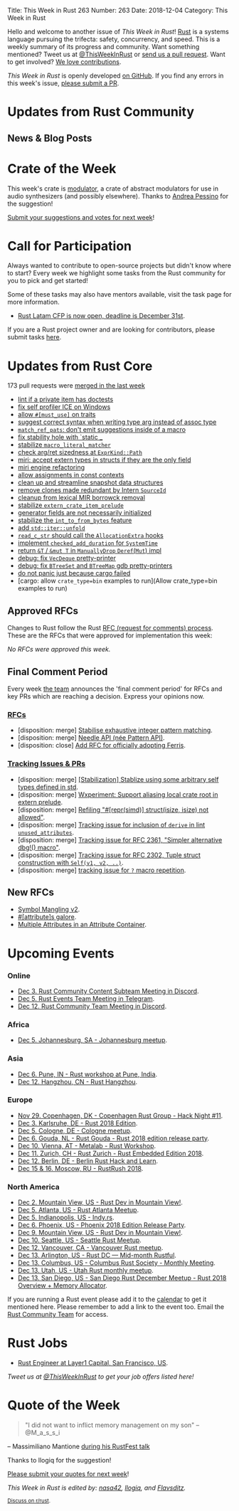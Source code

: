 Title: This Week in Rust 263
Number: 263
Date: 2018-12-04
Category: This Week in Rust

Hello and welcome to another issue of *This Week in Rust*!
[Rust](http://rust-lang.org) is a systems language pursuing the trifecta: safety, concurrency, and speed.
This is a weekly summary of its progress and community.
Want something mentioned? Tweet us at [@ThisWeekInRust](https://twitter.com/ThisWeekInRust) or [send us a pull request](https://github.com/cmr/this-week-in-rust).
Want to get involved? [We love contributions](https://github.com/rust-lang/rust/blob/master/CONTRIBUTING.md).

*This Week in Rust* is openly developed [on GitHub](https://github.com/cmr/this-week-in-rust).
If you find any errors in this week's issue, [please submit a PR](https://github.com/cmr/this-week-in-rust/pulls).

# Updates from Rust Community

## News & Blog Posts

# Crate of the Week

This week's crate is [modulator](https://crates.io/crates/modulator), a crate of abstract modulators for use in audio synthesizers (and possibly elsewhere). Thanks to [Andrea Pessino](https://www.youtube.com/watch?v=n-txrCMvdms) for the suggestion!

[Submit your suggestions and votes for next week][submit_crate]!

[submit_crate]: https://users.rust-lang.org/t/crate-of-the-week/2704

# Call for Participation

Always wanted to contribute to open-source projects but didn't know where to start?
Every week we highlight some tasks from the Rust community for you to pick and get started!

Some of these tasks may also have mentors available, visit the task page for more information.

* [Rust Latam CFP is now open, deadline is December 31st](https://cfp.rustlatam.org/events/rust-latam).

If you are a Rust project owner and are looking for contributors, please submit tasks [here][guidelines].

[guidelines]: https://users.rust-lang.org/t/twir-call-for-participation/4821

# Updates from Rust Core

173 pull requests were [merged in the last week][merged]

[merged]: https://github.com/search?q=is%3Apr+org%3Arust-lang+is%3Amerged+merged%3A2018-11-19..2018-11-26

* [lint if a private item has doctests](https://github.com/rust-lang/rust/pull/55367)
* [fix self profiler ICE on Windows](https://github.com/rust-lang/rust/pull/56170)
* [allow `#[must_use]` on traits](https://github.com/rust-lang/rust/pull/55663)
* [suggest correct syntax when writing type arg instead of assoc type](https://github.com/rust-lang/rust/pull/55808)
* [`match_ref_pats`: don't emit suggestions inside of a macro](https://github.com/rust-lang/rust-clippy/pull/3432)
* [fix stability hole with `static _](https://github.com/rust-lang/rust/pull/55983)
* [stabilize `macro_literal_matcher`](https://github.com/rust-lang/rust/pull/56072)
* [check arg/ret sizedness at `ExprKind::Path`](https://github.com/rust-lang/rust/pull/56045)
* [miri: accept extern types in structs if they are the only field](https://github.com/rust-lang/rust/pull/55672)
* [miri engine refactoring](https://github.com/rust-lang/rust/pull/55915)
* [allow assignments in const contexts](https://github.com/rust-lang/rust/pull/56070)
* [clean up and streamline snapshot data structures](https://github.com/rust-lang/rust/pull/55906)
* [remove clones made redundant by Intern `SourceId`](https://github.com/rust-lang/cargo/pull/6347)
* [cleanup from lexical MIR borrowck removal](https://github.com/rust-lang/rust/pull/55959)
* [stabilize `extern_crate_item_prelude`](https://github.com/rust-lang/rust/pull/56032)
* [generator fields are not necessarily initialized](https://github.com/rust-lang/rust/pull/56100)
* [stabilize the `int_to_from_bytes` feature](https://github.com/rust-lang/rust/pull/56207)
* [add `std::iter::unfold`](https://github.com/rust-lang/rust/pull/55869)
* [`read_c_str` should call the `AllocationExtra` hooks](https://github.com/rust-lang/rust/pull/56210)
* [implement `checked_add_duration` for `SystemTime`](https://github.com/rust-lang/rust/pull/55527)
* [return `&T` / `&mut T` in `ManuallyDrop` `Deref`(`Mut`) impl](https://github.com/rust-lang/rust/pull/55485)
* [debug: fix `VecDeque` pretty-printer](https://github.com/rust-lang/rust/pull/55961)
* [debug: fix `BTreeSet` and `BTreeMap` gdb pretty-printers](https://github.com/rust-lang/rust/pull/56144)
* [do not panic just because cargo failed](https://github.com/rust-lang/rust/pull/55867)
* [cargo: allow `crate_type=bin` examples to run](Allow crate_type=bin examples to run)

## Approved RFCs

Changes to Rust follow the Rust [RFC (request for comments)
process](https://github.com/rust-lang/rfcs#rust-rfcs). These
are the RFCs that were approved for implementation this week:

*No RFCs were approved this week.*

## Final Comment Period

Every week [the team](https://www.rust-lang.org/team.html) announces the
'final comment period' for RFCs and key PRs which are reaching a
decision. Express your opinions now.

### [RFCs](https://github.com/rust-lang/rfcs/labels/final-comment-period)

* [disposition: merge] [Stabilise exhaustive integer pattern matching](https://github.com/rust-lang/rfcs/pull/2591).
* [disposition: merge] [Needle API (née Pattern API)](https://github.com/rust-lang/rfcs/pull/2500).
* [disposition: close] [Add RFC for officially adopting Ferris](https://github.com/rust-lang/rfcs/pull/2328).

### [Tracking Issues & PRs](https://github.com/rust-lang/rust/labels/final-comment-period)

* [disposition: merge] [[Stabilization] Stablize using some arbitrary self types defined in std](https://github.com/rust-lang/rust/issues/55786).
* [disposition: merge] [Wxperiment: Support aliasing local crate root in extern prelude](https://github.com/rust-lang/rust/pull/55275).
* [disposition: merge] [Refiling "#[repr(simd)] struct(isize, isize) not allowed"](https://github.com/rust-lang/rust/issues/55078).
* [disposition: merge] [Tracking issue for inclusion of `derive` in lint `unused_attributes`](https://github.com/rust-lang/rust/issues/54651).
* [disposition: merge] [Tracking issue for RFC 2361, "Simpler alternative dbg!() macro"](https://github.com/rust-lang/rust/issues/54306).
* [disposition: merge] [Tracking issue for RFC 2302, Tuple struct construction with `Self(v1, v2, ..)`](https://github.com/rust-lang/rust/issues/51994).
* [disposition: merge] [tracking issue for `?` macro repetition](https://github.com/rust-lang/rust/issues/48075).

## New RFCs

* [Symbol Mangling v2](https://github.com/rust-lang/rfcs/pull/2603).
* [#[attribute]s galore](https://github.com/rust-lang/rfcs/pull/2602).
* [Multiple Attributes in an Attribute Container](https://github.com/rust-lang/rfcs/pull/2600).

# Upcoming Events

### Online

* [Dec  3. Rust Community Content Subteam Meeting in Discord](https://discordapp.com/channels/442252698964721669/443773747350994945).
* [Dec  5. Rust Events Team Meeting in Telegram](https://t.me/joinchat/EkKINhHCgZ9llzvPidOssA).
* [Dec 12. Rust Community Team Meeting in Discord](https://discordapp.com/channels/442252698964721669/443773747350994945).

### Africa

* [Dec  5. Johannesburg, SA - Johannesburg meetup](https://www.meetup.com/Johannesburg-Rust-Meetup/events/jdqplqyxqbhb/).

### Asia

* [Dec  6. Pune, IN - Rust workshop at Pune, India](https://reps.mozilla.org/e/rust-community-meetup-pune/).
* [Dec 12. Hangzhou, CN - Rust Hangzhou](https://www.meetup.com/Rust-Hangzhou/events/256338781/).

### Europe

* [Nov 29. Copenhagen, DK - Copenhagen Rust Group - Hack Night #11](http://cph.rs/).
* [Dec  3. Karlsruhe, DE - Rust 2018 Edition](https://www.meetup.com/Rust-Hack-Learn-Karlsruhe/events/256200841/?_xtd=gqFyqTE5MzgwNjQ5OKFwp2FuZHJvaWQ&from=ref).
* [Dec  5. Cologne, DE - Cologne meetup](https://rust.cologne/2018/12/05/rust-2018-eve.html).
* [Dec  6. Gouda, NL - Rust Gouda - Rust 2018 edition release party](https://www.meetup.com/Rust-Gouda/events/254877742/).
* [Dec 10. Vienna, AT - Metalab - Rust Workshop](https://metalab.at/wiki/Rust-Workshop).
* [Dec 11. Zurich, CH - Rust Zurich - Rust Embedded Edition 2018](https://www.meetup.com/Rust-Zurich/events/255279763/).
* [Dec 12. Berlin, DE - Berlin Rust Hack and Learn](https://www.meetup.com/opentechschool-berlin/events/rjgkhqyxqbqb/).
* [Dec 15 & 16. Moscow, RU - RustRush 2018](https://rustrush.ru).

### North America

* [Dec  2. Mountain View, US - Rust Dev in Mountain View!](https://www.meetup.com/Rust-Dev-in-Mountain-View/events/glnfcpyxqbdb/).
* [Dec  5. Atlanta, US - Rust Atlanta Meetup](https://www.meetup.com/Rust-ATL/events/cbcmbqyxqbhb/).
* [Dec  5. Indianopolis, US - Indy.rs](https://www.meetup.com/indyrs/events/mffbtpyxqbhb/).
* [Dec  6. Phoenix, US - Phoenix 2018 Edition Release Party](https://www.meetup.com/Desert-Rustaceans/events/256503618).
* [Dec  9. Mountain View, US - Rust Dev in Mountain View!](https://www.meetup.com/Rust-Dev-in-Mountain-View/events/glnfcpyxqbmb/).
* [Dec 10. Seattle, US - Seattle Rust Meetup](https://www.meetup.com/Seattle-Rust-Meetup/events/pkggvpyxqbnb/).
* [Dec 12. Vancouver, CA - Vancouver Rust meetup](https://www.meetup.com/Vancouver-Rust/events/rzszlqyxqbqb/).
* [Dec 13. Arlington, US - Rust DC — Mid-month Rustful](https://www.meetup.com/RustDC/events/256181658).
* [Dec 13. Columbus, US - Columbus Rust Society - Monthly Meeting](https://www.meetup.com/columbus-rs/events/dbcfrpyxqbrb/).
* [Dec 13. Utah, US - Utah Rust monthly meetup](https://www.meetup.com/utahrust/events/255209738/).
* [Dec 13. San Diego, US - San Diego Rust December Meetup - Rust 2018 Overview + Memory Allocator](https://www.meetup.com/San-Diego-Rust/events/256264465/).

If you are running a Rust event please add it to the [calendar] to get
it mentioned here. Please remember to add a link to the event too.
Email the [Rust Community Team][community] for access.

[calendar]: https://www.google.com/calendar/embed?src=apd9vmbc22egenmtu5l6c5jbfc%40group.calendar.google.com
[community]: mailto:community-team@rust-lang.org

# Rust Jobs

* [Rust Engineer at Layer1 Capital, San Francisco, US](https://angel.co/layer1-capital/jobs/459718-rust-engineer).

*Tweet us at [@ThisWeekInRust](https://twitter.com/ThisWeekInRust) to get your job offers listed here!*

# Quote of the Week

> "I did not want to inflict memory management on my son" – @M_a_s_s_i

– Massimiliano Mantione [during his RustFest talk](https://twitter.com/RustFest/status/1058302698834087936)

Thanks to llogiq for the suggestion!

[Please submit your quotes for next week](http://users.rust-lang.org/t/twir-quote-of-the-week/328)!

*This Week in Rust is edited by: [nasa42](https://github.com/nasa42), [llogiq](https://github.com/llogiq), and [Flavsditz](https://github.com/Flavsditz).*

<small>[Discuss on r/rust]().</small>
